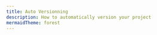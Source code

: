 ```yaml
---
title: Auto Versionning
description: How to automatically version your project
mermaidTheme: forest
---
```

